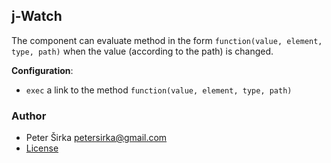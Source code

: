 ## j-Watch

The component can evaluate method in the form `function(value, element, type, path)` when the value (according to the path) is changed.

__Configuration__:

- `exec` a link to the method `function(value, element, type, path)`

### Author

- Peter Širka <petersirka@gmail.com>
- [License](https://www.totaljs.com/license/)